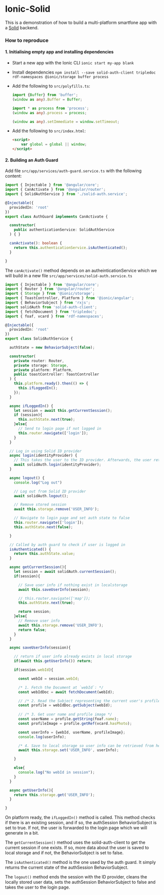 # Ionic-Solid

This is a demonstration of how to build a multi-platform smartfone app with a [Solid](https://solid.inrupt.com/) backend.

### How to reproduce

#### 1. Initialising empty app and installing dependencies
- Start a new app with the Ionic CLI
`ionic start my-app blank`

- Install dependencies
`npm install --save solid-auth-client tripledoc rdf-namespaces @ionic/storage buffer process`

- Add the following to `src/polyfills.ts`:
    ```typescript
    import {Buffer} from 'buffer';
    (window as any).Buffer = Buffer;

    import * as process from 'process';
    (window as any).process = process;

    (window as any).setImmediate = window.setTimeout;
    ```
- Add the following to `src/index.html`:
    ```html
    <script>
        var global = global || window;
    </script>
    ```

#### 2. Building an Auth Guard
Add file `src/app/services/auth-guard.service.ts` with the following content:
```typescript
import { Injectable } from '@angular/core';
import { CanActivate } from '@angular/router';
import { SolidAuthService } from './solid-auth.service';

@Injectable({
  providedIn: 'root'
})
export class AuthGuard implements CanActivate {

  constructor(
    public authenticationService: SolidAuthService
  ) { }

  canActivate(): boolean {
    return this.authenticationService.isAuthenticated();
  }

}
```

The `canActivate()` method depends on an autheinticationService which we will build in a new file `src/app/services/solid-auth.service.ts`
```typescript
import { Injectable } from '@angular/core';
import { Router } from '@angular/router';
import { Storage } from '@ionic/storage';
import { ToastController, Platform } from '@ionic/angular';
import { BehaviorSubject } from 'rxjs';
import solidAuth from 'solid-auth-client';
import { fetchDocument } from 'tripledoc';
import { foaf, vcard } from 'rdf-namespaces';

@Injectable({
  providedIn: 'root'
})
export class SolidAuthService {

  authState = new BehaviorSubject(false);

  constructor(
    private router: Router,
    private storage: Storage,
    private platform: Platform,
    public toastController: ToastController
  ) {
    this.platform.ready().then(() => {
      this.ifLoggedIn();
    });
  }

  async ifLoggedIn() {
    let session = await this.getCurrentSession();
    if (session){
      this.authState.next(true);
    }else{
      // Send to login page if not logged in
      this.router.navigate(['login']);
    }
  }

  // Log in using Solid ID provider
  async login(identityProvider) {
    // This takes the user to the ID provider. Afterwards, the user returns and the "ifLoggedIn" will be executed and set the state
    await solidAuth.login(identityProvider);
  }

  async logout() {
    console.log("Log out")

    // Log out from Solid ID provider
    await solidAuth.logout();

    // Remove stored session
    await this.storage.remove('USER_INFO');

    // Navigate to login page and set auth state to false
    this.router.navigate(['login']);
    this.authState.next(false);

  }

  // Called by auth guard to check if user is logged in
  isAuthenticated() {
    return this.authState.value;
  }

  async getCurrentSession(){
    let session = await solidAuth.currentSession();
    if(session){

      // Save user info if nothing exist in localstorage
      await this.saveUserInfo(session);

      // this.router.navigate(['map']);
      this.authState.next(true);

      return session;
    }else{
      // Remove user info
      await this.storage.remove('USER_INFO');
      return false;
    }
  }

  async saveUserInfo(session){

    // return if user info already exists in local storage
    if(await this.getUserInfo()) return;

    if(session.webId){

      const webId = session.webId;

      /* 1. Fetch the Document at `webId`: */
      const webIdDoc = await fetchDocument(webId);

      // /* 2. Read the Subject representing the current user's profile: */
      const profile = webIdDoc.getSubject(webId);
      
      // /* 3. Get user name and profile image */
      const userName = profile.getString(foaf.name);
      const profileImage = profile.getRef(vcard.hasPhoto);

      const userInfo = {webId, userName, profileImage};
      console.log(userInfo);

      /* 4. Save to local storage so user info can be retrieved from here */
      await this.storage.set('USER_INFO', userInfo);

    }

    else{
      console.log("No webId in session");
    }
  }

  async getUserInfo(){
    return this.storage.get('USER_INFO');
  }

}
```

On platform ready, the `ifLoggedIn()` method is called. This method checks if there is an existing session, and if so, the authSession BehaviorSubject is set to true. If not, the user is forwarded to the login page which we will generate in a bit.

The `getCurrentSession()` method uses the solid-auth-client to get the current session if one exists. If so, more data about the user is saved to local storage and if not, the BehaviorSubject is set to false.

The `isAuthenticated()` method is the one used by the auth guard. It simply returns the current state of the authSession BehaviorSubject.

The `logout()` method ends the session with the ID provider, cleans the locally stored user data, sets the authSession BehaviorSubject to false and takes the user to the login page.
